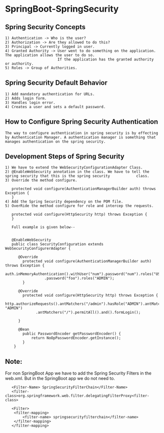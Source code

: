 # SpringBoot-SpringSecurity

## Spring Security Concepts
    
    1) Authentication -> Who is the user?
    2) Authorization -> Are they allowed to do this?
    3) Principal -> Currently logged in user.
    4) Granted Authority -> User went to do something on the application. The application allows the user to do so.
                            If the application has the granted authority or authority.
    5) Roles -> Group of Authorities.

## Spring Security Default Behavior
    
    1) Add mandatory authentication for URLs.    
    2) Adds login form.
    3) Handles login error.
    4) Creates a user and sets a default password.
    
## How to Configure Spring Security Authentication
    
    The way to configure authentication in spring security is by effecting by Authentication Manager. A authentication manager is something that manages authentication on the spring security. 
    
## Development Steps of Spring Security
    
    1) We have to extend the WebSecurityConfigurationAdapter Class.
    2) @EnableWebSecurity annotation in the class. We have to tell the spring security that this is the spring security            class.
    3) Override the method configure. 
       
       protected void configure(AuthenticationManagerBuilder auth) throws Exception {
       }       
    4) Add the Spring Security dependency on the POM file.
    5) OverRide the method configure for role and intercep the requests.
       
       protected void configure(HttpSecurity http) throws Exception {
       } 
       
       Full example is given below--
       
       
       @EnableWebSecurity
       public class SecurityConfiguration extends WebSecurityConfigurerAdapter {
        
          @Override
	        protected void configure(AuthenticationManagerBuilder auth) throws Exception {
		          auth.inMemoryAuthentication().withUser("num").password("num").roles("USER").and().withUser("foo")
				      .password("foo").roles("ADMIN");
	        }
          
          @Override
	        protected void configure(HttpSecurity http) throws Exception {
		                  http.authorizeRequests().antMatchers("/admin").hasRole("ADMIN").antMatchers("/user").hasAnyRole("USER", "ADMIN")
				  .antMatchers("/").permitAll().and().formLogin();
	        
          }
          
          @Bean
	        public PasswordEncoder getPasswordEncoder() {
		        return NoOpPasswordEncoder.getInstance();
	        }
        }
    
      
## Note: 
   For non SpringBoot App we have to add the Spring Security Filters in the web.xml. But in the SpringBoot app we do            not need to. 
       
       <Filter-Name> SpringSecurityFilterChain</Filter-Name>
       <filter-class>org.springframework.web.filter.delegatingFilterProxy<filter-class>
       
       <Filter>
       	<filter-mapping>
       		<filter-name> springsecurityfilterchain</filter-name>			
       	</filter-mapping>
       </filter-mapping>

	
